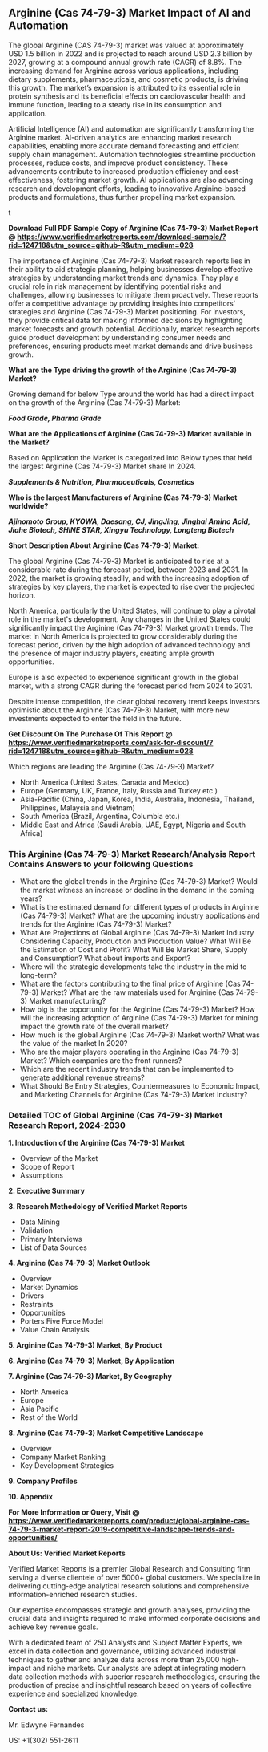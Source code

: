 <h2>Arginine (Cas 74-79-3) Market Impact of AI and Automation</h2><p>The global Arginine (CAS 74-79-3) market was valued at approximately USD 1.5 billion in 2022 and is projected to reach around USD 2.3 billion by 2027, growing at a compound annual growth rate (CAGR) of 8.8%. The increasing demand for Arginine across various applications, including dietary supplements, pharmaceuticals, and cosmetic products, is driving this growth. The market’s expansion is attributed to its essential role in protein synthesis and its beneficial effects on cardiovascular health and immune function, leading to a steady rise in its consumption and application.</p><p>Artificial Intelligence (AI) and automation are significantly transforming the Arginine market. AI-driven analytics are enhancing market research capabilities, enabling more accurate demand forecasting and efficient supply chain management. Automation technologies streamline production processes, reduce costs, and improve product consistency. These advancements contribute to increased production efficiency and cost-effectiveness, fostering market growth. AI applications are also advancing research and development efforts, leading to innovative Arginine-based products and formulations, thus further propelling market expansion.</p>t</p><p id="" class=""><strong>Download Full PDF Sample Copy of Arginine (Cas 74-79-3) Market Report @ <a href="https://www.verifiedmarketreports.com/download-sample/?rid=124718&utm_source=github-R&utm_medium=028" target="_blank">https://www.verifiedmarketreports.com/download-sample/?rid=124718&utm_source=github-R&utm_medium=028</a></strong></p><p>The importance of&nbsp;Arginine (Cas 74-79-3) Market research reports lies in their ability to aid strategic planning, helping businesses develop effective strategies by understanding market trends and dynamics. They play a crucial role in risk management by identifying potential risks and challenges, allowing businesses to mitigate them proactively. These reports offer a competitive advantage by providing insights into competitors' strategies and Arginine (Cas 74-79-3) Market positioning. For investors, they provide critical data for making informed decisions by highlighting market forecasts and growth potential. Additionally, market research reports guide product development by understanding consumer needs and preferences, ensuring products meet market demands and drive business growth.</p><p><strong>What are the&nbsp;Type driving the growth of the Arginine (Cas 74-79-3) Market?</strong></p><p id="" class="">Growing demand for below Type around the world has had a direct impact on the growth of the Arginine (Cas 74-79-3) Market:</p><em><strong>Food Grade, Pharma Grade</strong></em></p><strong>What are the&nbsp;Applications&nbsp;of Arginine (Cas 74-79-3) Market available in the Market?</strong></p><p id="" class="">Based on Application the Market is categorized into Below types that held the largest Arginine (Cas 74-79-3) Market share In 2024.</p><em><strong>Supplements & Nutrition, Pharmaceuticals, Cosmetics</strong></em></p><strong>Who is the largest Manufacturers of Arginine (Cas 74-79-3) Market worldwide?</strong></p><p><em><strong>Ajinomoto Group, KYOWA, Daesang, CJ, JingJing, Jinghai Amino Acid, Jiahe Biotech, SHINE STAR, Xingyu Technology, Longteng Biotech</strong></em></p><p id="" class=""><strong>Short Description About Arginine (Cas 74-79-3) Market:</strong></p><p>The global Arginine (Cas 74-79-3) Market is anticipated to rise at a considerable rate during the forecast period, between 2023 and 2031. In 2022, the market is growing steadily, and with the increasing adoption of strategies by key players, the market is expected to rise over the projected horizon.</p><p>North America, particularly the United States, will continue to play a pivotal role in the market's development. Any changes in the United States could significantly impact the Arginine (Cas 74-79-3) Market growth trends. The market in North America is projected to grow considerably during the forecast period, driven by the high adoption of advanced technology and the presence of major industry players, creating ample growth opportunities.</p><p>Europe is also expected to experience significant growth in the global market, with a strong CAGR during the forecast period from 2024 to 2031.</p><p>Despite intense competition, the clear global recovery trend keeps investors optimistic about the Arginine (Cas 74-79-3) Market, with more new investments expected to enter the field in the future.</p><p id="" class=""><strong>Get Discount On The Purchase Of This Report @ <a href="https://www.verifiedmarketreports.com/ask-for-discount/?rid=124718&utm_source=github-R&utm_medium=028" target="_blank">https://www.verifiedmarketreports.com/ask-for-discount/?rid=124718&utm_source=github-R&utm_medium=028</a></strong></p>Which regions are leading the Arginine (Cas 74-79-3) Market?</p><ul><li>North America (United States, Canada and Mexico)</li><li>Europe (Germany, UK, France, Italy, Russia and Turkey etc.)</li><li>Asia-Pacific (China, Japan, Korea, India, Australia, Indonesia, Thailand, Philippines, Malaysia and Vietnam)</li><li>South America (Brazil, Argentina, Columbia etc.)</li><li>Middle East and Africa (Saudi Arabia, UAE, Egypt, Nigeria and South Africa)</li></ul><h3 id="" class="">This Arginine (Cas 74-79-3) Market Research/Analysis Report Contains Answers to your following Questions</h3><ul><li>What are the global trends in the Arginine (Cas 74-79-3) Market? Would the market witness an increase or decline in the demand in the coming years?</li><li>What is the estimated demand for different types of products in Arginine (Cas 74-79-3) Market? What are the upcoming industry applications and trends for the Arginine (Cas 74-79-3) Market?</li><li>What Are Projections of Global Arginine (Cas 74-79-3) Market Industry Considering Capacity, Production and Production Value? What Will Be the Estimation of Cost and Profit? What Will Be Market Share, Supply and Consumption? What about imports and Export?</li><li>Where will the strategic developments take the industry in the mid to long-term?</li><li>What are the factors contributing to the final price of Arginine (Cas 74-79-3) Market? What are the raw materials used for Arginine (Cas 74-79-3) Market manufacturing?</li><li>How big is the opportunity for the Arginine (Cas 74-79-3) Market? How will the increasing adoption of Arginine (Cas 74-79-3) Market for mining impact the growth rate of the overall market?</li><li>How much is the global Arginine (Cas 74-79-3) Market worth? What was the value of the market In 2020?</li><li>Who are the major players operating in the Arginine (Cas 74-79-3) Market? Which companies are the front runners?</li><li>Which are the recent industry trends that can be implemented to generate additional revenue streams?</li><li>What Should Be Entry Strategies, Countermeasures to Economic Impact, and Marketing Channels for Arginine (Cas 74-79-3) Market Industry?</li></ul><h3 id="" class="">Detailed TOC of Global Arginine (Cas 74-79-3) Market Research Report, 2024-2030</h3><p id="" class=""><strong>1. Introduction of the Arginine (Cas 74-79-3) Market</strong></p><ul><li>Overview of the Market</li><li>Scope of Report</li><li>Assumptions</li></ul><p id="" class=""><strong>2. Executive Summary</strong></p><p id="" class=""><strong>3. Research Methodology of Verified Market Reports</strong></p><ul><li>Data Mining</li><li>Validation</li><li>Primary Interviews</li><li>List of Data Sources</li></ul><p id="" class=""><strong>4. Arginine (Cas 74-79-3) Market Outlook</strong></p><ul><li>Overview</li><li>Market Dynamics</li><li>Drivers</li><li>Restraints</li><li>Opportunities</li><li>Porters Five Force Model</li><li>Value Chain Analysis</li></ul><p id="" class=""><strong>5. Arginine (Cas 74-79-3) Market, By Product</strong></p><p id="" class=""><strong>6. Arginine (Cas 74-79-3) Market, By Application</strong></p><p id="" class=""><strong>7. Arginine (Cas 74-79-3) Market, By Geography</strong></p><ul><li>North America</li><li>Europe</li><li>Asia Pacific</li><li>Rest of the World</li></ul><p id="" class=""><strong>8. Arginine (Cas 74-79-3) Market Competitive Landscape</strong></p><ul><li>Overview</li><li>Company Market Ranking</li><li>Key Development Strategies</li></ul><p id="" class=""><strong>9. Company Profiles</strong></p><p id="" class=""><strong>10. Appendix</strong></p><p id="" class=""><strong>For More Information or Query, Visit @ <a href="https://www.verifiedmarketreports.com/product/global-arginine-cas-74-79-3-market-report-2019-competitive-landscape-trends-and-opportunities/" target="_blank">https://www.verifiedmarketreports.com/product/global-arginine-cas-74-79-3-market-report-2019-competitive-landscape-trends-and-opportunities/</a></strong></p><p id="" class=""><strong>About Us: Verified Market Reports</strong></p><p id="" class="">Verified Market Reports is a premier Global Research and Consulting firm serving a diverse clientele of over 5000+ global customers. We specialize in delivering cutting-edge analytical research solutions and comprehensive information-enriched research studies.</p><p id="" class="">Our expertise encompasses strategic and growth analyses, providing the crucial data and insights required to make informed corporate decisions and achieve key revenue goals.</p><p id="" class="">With a dedicated team of 250 Analysts and Subject Matter Experts, we excel in data collection and governance, utilizing advanced industrial techniques to gather and analyze data across more than 25,000 high-impact and niche markets. Our analysts are adept at integrating modern data collection methods with superior research methodologies, ensuring the production of precise and insightful research based on years of collective experience and specialized knowledge.</p><p id="" class=""><strong>Contact us:</strong></p><p id="" class="">Mr. Edwyne Fernandes</p><p id="" class="">US: +1(302) 551-2611</p>
